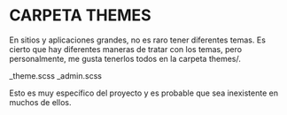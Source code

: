 # CARPETA THEMES

En sitios y aplicaciones grandes, no es raro tener diferentes temas. Es cierto que hay diferentes maneras de tratar con los temas, pero personalmente, me gusta tenerlos todos en la carpeta themes/.

\_theme.scss
\_admin.scss

Esto es muy específico del proyecto y es probable que sea inexistente en muchos de ellos.
